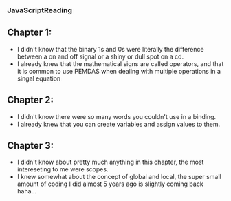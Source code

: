 
### JavaScriptReading

## Chapter 1:
- I didn't know that the binary 1s and 0s were literally the difference between a on and off signal or a shiny or dull spot on a cd.
- I already knew that the mathematical signs are called operators, and that it is common to use PEMDAS when dealing with multiple operations in a singal equation

## Chapter 2:
- I didn't know there were so many words you couldn't use in a binding.
- I already knew that you can create variables and assign values to them.

## Chapter 3:
- I didn't know about pretty much anything in this chapter, the most intereseting to me were scopes.
- I knew somewhat about the concept of global and local, the super small amount of coding I did almost 5 years ago is slightly coming back haha...
